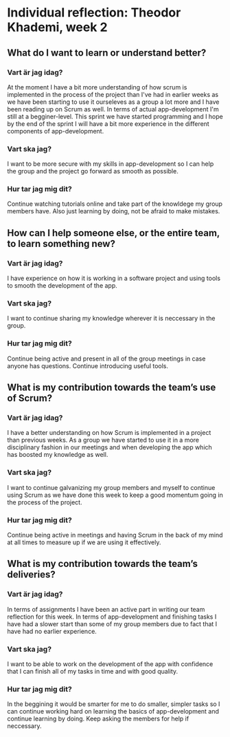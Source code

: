 # Individual reflection: Theodor Khademi, week 2

## What do I want to learn or understand better?

### Vart är jag idag?  
At the moment I have a bit more understanding of how scrum is implemented in the process of the project than I've had in earlier weeks
as we have been starting to use it ourseleves as a group a lot more and I have been reading up on Scrum as well. In terms of actual 
app-development I'm still at a begginer-level. This sprint we have started programming and I hope by the end of the sprint I will have
a bit more experience in the different components of app-development. 

### Vart ska jag?  
I want to be more secure with my skills in app-development so I can help the group and the project go forward as smooth as possible.

### Hur tar jag mig dit? 
Continue watching tutorials online and take part of the knowldege my group members have. Also just learning by doing, not be afraid to
make mistakes. 

## How can I help someone else, or the entire team, to learn something new?

### Vart är jag idag?  
I have experience on how it is working in a software project and using tools to smooth the development of the app. 

### Vart ska jag?  
I want to continue sharing my knowledge wherever it is neccessary in the group. 

### Hur tar jag mig dit?  
Continue being active and present in all of the group meetings in case anyone has questions. Continue introducing useful tools.

## What is my contribution towards the team’s use of Scrum?

### Vart är jag idag?  
I have a better understanding on how Scrum is implemented in a project than previous weeks. As a group we have started to use it in a more 
disciplinary fashion in our meetings and when developing the app which has boosted my knowledge as well. 

### Vart ska jag?  
I want to continue galvanizing my group members and myself to continue using Scrum as we have done this week to keep a good momentum 
going in the process of the project. 

### Hur tar jag mig dit?  
Continue being active in meetings and having Scrum in the back of my mind at all times to measure up if we are using it effectively. 

## What is my contribution towards the team’s deliveries?

### Vart är jag idag?  
In terms of assignments I have been an active part in writing our team reflection for this week. In terms of app-development and 
finishing tasks I have had a slower start than some of my group members due to fact that I have had no earlier experience. 

### Vart ska jag?  
I want to be able to work on the development of the app with confidence that I can finish all of my tasks in time and with good quality. 

### Hur tar jag mig dit?  
In the beggining it would be smarter for me to do smaller, simpler tasks so I can continue working hard on learning the basics of app-development and continue learning by doing. 
Keep asking the members for help if neccessary. 
